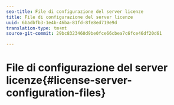 ```yaml
---
seo-title: File di configurazione del server licenze
title: File di configurazione del server licenze
uuid: 6badbfb3-1e4b-46ba-81fd-8fe8ed719e9d
translation-type: tm+mt
source-git-commit: 29bc8323460d9be0fce66cbea7c6fce46df20d61

---
```



# File di configurazione del server licenze{#license-server-configuration-files}


